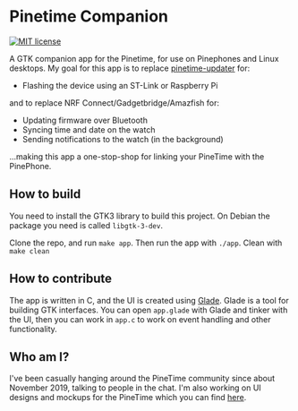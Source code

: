 # Pinetime Companion

[![MIT license](https://img.shields.io/badge/License-MIT-blue.svg)](https://lbesson.mit-license.org/)

A GTK companion app for the Pinetime, for use on Pinephones and Linux desktops. My goal for this app is to replace
[pinetime-updater](https://github.com/lupyuen/pinetime-updater) for:
- Flashing the device using an ST-Link or Raspberry Pi

and to replace NRF Connect/Gadgetbridge/Amazfish for:
- Updating firmware over Bluetooth
- Syncing time and date on the watch
- Sending notifications to the watch (in the background)

...making this app a one-stop-shop for linking your PineTime with the PinePhone.

## How to build

You need to install the GTK3 library to build this project. On Debian the package you need is called `libgtk-3-dev`.

Clone the repo, and run `make app`. Then run the app with `./app`. Clean with `make clean`

## How to contribute

The app is written in C, and the UI is created using [Glade](https://glade.gnome.org/). Glade is a tool for building GTK interfaces. You can open `app.glade` with Glade and tinker with the UI, then you can work in `app.c` to work on event handling and other functionality.

## Who am I?

I've been casually hanging around the PineTime community since about November 2019, talking to people in the chat. I'm also working on UI designs and mockups for the PineTime which you can find [here](gitlab.com/arteeh/pinetimeos).
